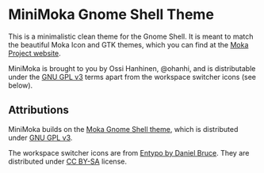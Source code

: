 MiniMoka Gnome Shell Theme
==========================


This is a minimalistic clean theme for the Gnome Shell. It is meant to match the beautiful Moka Icon and GTK themes, which you can find at the [Moka Project website](http://mokaproject.com/).


MiniMoka is brought to you by Ossi Hanhinen, @ohanhi, and is distributable under the [GNU GPL v3](http://www.gnu.org/copyleft/gpl.html) terms apart from the workspace switcher icons (see below).


## Attributions

MiniMoka builds on the [Moka Gnome Shell theme](https://github.com/moka-project/moka-gnome-shell-theme), which is distributed under [GNU GPL v3](http://www.gnu.org/copyleft/gpl.html).

The workspace switcher icons are from [Entypo by Daniel Bruce](https://github.com/danielbruce/entypo). They are distributed under [CC BY-SA](http://creativecommons.org/licenses/by-sa/3.0/) license.
